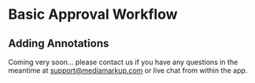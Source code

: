 # Basic Approval Workflow

## Adding Annotations

Coming very soon... please contact us if you have any questions in the meantime at support@mediamarkup.com or live chat from within the app.



